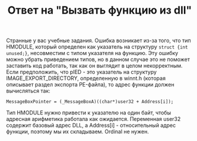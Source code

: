 ﻿---
title: "Ответ на \"Вызвать функцию из dll\""
se.owner.user_id: 240512
se.owner.display_name: "MSDN.WhiteKnight"
se.owner.link: "https://ru.stackoverflow.com/users/240512/msdn-whiteknight"
se.answer_id: 984565
se.question_id: 982726
se.post_type: answer
se.score: 1
se.is_accepted: False
---
<p>Странные у вас учебные задания. Ошибка возникает из-за того, что тип HMODULE, который определен как указатель на структуру <code>struct {int unused;}</code>, несовместим с типом указателя на функцию. Эту ошибку можно убрать приведением типов, но в данном случае это не поможет заставить код работать, так как он выглядит в целом некорректным. Если предположить, что pIED - это указатель на структуру IMAGE_EXPORT_DIRECTORY, определенную в winnt.h (которая описывает раздел экспорта PE-файла), то адрес функции должен вычисляться так:</p>

<pre><code>MessageBoxPointer = (_MessageBoxA)((char*)user32 + Address[i]); 
</code></pre>

<p>Тип HMODULE нужно привести к указателю на один байт, чтобы адресная арифметика работала как ожидается. Переменная user32 содержит базовый адрес DLL, а Address[i] - относительный адрес функции, поэтому мы их складываем. Ordinal не нужен.</p>
